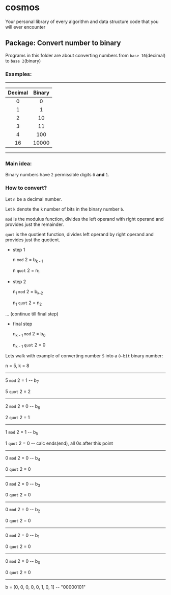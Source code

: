 # cosmos
Your personal library of every algorithm and data structure code that you will ever encounter

## Package: Convert number to binary
Programs in this folder are about converting numbers from `base 10`(decimal) to `base 2`(binary)

### Examples:

----------------
| Decimal | Binary |
| :---: | :---: |
| 0 | 0 |
| 1 | 1 |
| 2 | 10 |
| 3 | 11 |
| 4 | 100 |
| 16 | 10000 |
----------------

### Main idea:
Binary numbers have `2` permissible digits `0` **and** `1`.

### How to convert?
Let `n` be a decimal number.

Let `k` denote the `k` number of bits in the binary number `b`.

`mod` is the modulus function, divides the left operand with right operand and provides just the remainder.


`quot` is the quotient function, divides left operand by right operand and provides just the quotient.

* step 1

    n `mod` 2 = b<sub>k - 1</sub>

    n `quot` 2 = n<sub>1</sub>

* step 2

    n<sub>1</sub> `mod` 2 = b<sub>k-2</sub>

    n<sub>1</sub> `quot` 2 = n<sub>2</sub>

... (continue till final step)

* final step

    n<sub>k - 1</sub> `mod` 2 = b<sub>0</sub>

    n<sub>k - 1</sub> `quot` 2 = 0


Lets walk with example of converting number `5` into a `8-bit` binary number:

n = 5, k = 8

---

5 `mod` 2 = 1 -- b<sub>7</sub>

5 `quot` 2 = 2

---

2 `mod` 2 = 0 -- b<sub>6</sub>

2 `quot` 2 = 1

---

1 `mod` 2 = 1 -- b<sub>5</sub>

1 `quot` 2 = 0 -- calc ends(end), all 0s after this point

---

0 `mod` 2 = 0 -- b<sub>4</sub>

0 `quot` 2 = 0

---

0 `mod` 2 = 0 -- b<sub>3</sub>

0 `quot` 2 = 0

---

0 `mod` 2 = 0 -- b<sub>2</sub>

0 `quot` 2 = 0

---

0 `mod` 2 = 0 -- b<sub>1</sub>

0 `quot` 2 = 0

---

0 `mod` 2 = 0 -- b<sub>0</sub>

0 `quot` 2 = 0

---

b = [0, 0, 0, 0, 0, 1, 0, 1] -- "00000101"

